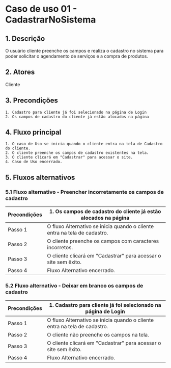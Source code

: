 # Caso de uso 01 - CadastrarNoSistema

## 1. Descrição
O usuário cliente preenche os campos e realiza o cadastro no sistema para poder solicitar o agendamento de serviços e a compra de produtos.

## 2. Atores
Cliente

## 3. Precondições

  
	1. Cadastro para cliente já foi selecionado na página de Login
	2. Os campos de cadastro do cliente já estão alocados na página
 
## 4. Fluxo principal

    1. O caso de Uso se inicia quando o cliente entra na tela de Cadastro do cliente.
    2. O cliente preenche os campos de cadastro existentes na tela.
    3. O cliente clicará em "Cadastrar" para acessar o site.
    4. Caso de Uso encerrado.

## 5. Fluxos alternativos

### 5.1 Fluxo alternativo - Preencher incorretamente os campos de cadastro

| **Precondições**  |1. Os campos de cadastro do cliente já estão alocados na página |
| --- | --- |
|  Passo 1          | O fluxo Alternativo se inicia quando o cliente entra na tela de cadastro. |
|  Passo 2          | O cliente preenche os campos com caracteres incorretos.  |
|  Passo 3          | O cliente clicará em "Cadastrar" para acessar o site sem êxito. |
|  Passo 4          | Fluxo Alternativo encerrado. |

### 5.2 Fluxo alternativo - Deixar em branco os campos de cadastro

| **Precondições**  |1. Cadastro para cliente já foi selecionado na página de Login |
| --- | --- |
|  Passo 1          | O fluxo Alternativo se inicia quando o cliente entra na tela de cadastro. |
|  Passo 2          | O cliente não preenche os campos na tela.  |
|  Passo 3          | O cliente clicará em "Cadastrar" para acessar o site sem êxito. |
|  Passo 4          | Fluxo Alternativo encerrado. |
